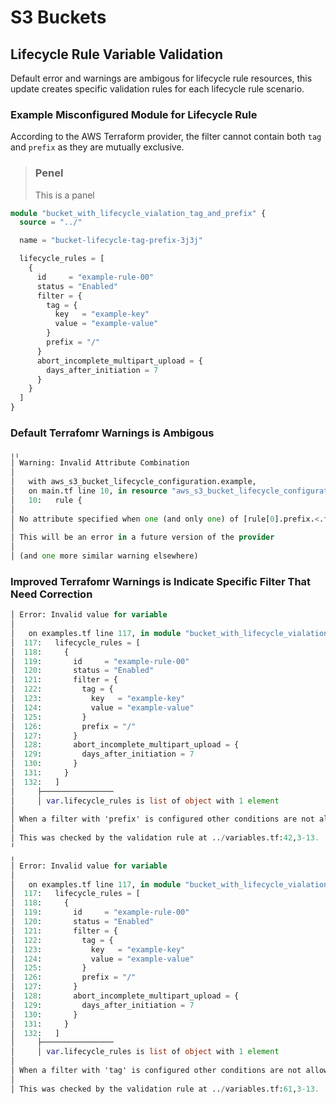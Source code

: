 # S3 Buckets 

## Lifecycle Rule Variable Validation

Default error and warnings are ambigous for lifecycle rule resources, this update creates specific validation rules for each lifecycle rule scenario.

### Example Misconfigured Module for Lifecycle Rule
According to the AWS Terraform provider, the filter cannot contain both `tag` and `prefix` as they are mutually exclusive.

> ### Penel
> This is a panel

```terraform
module "bucket_with_lifecycle_vialation_tag_and_prefix" {
  source = "../"

  name = "bucket-lifecycle-tag-prefix-3j3j"

  lifecycle_rules = [
    {
      id     = "example-rule-00"
      status = "Enabled"
      filter = {
        tag = {
          key   = "example-key"
          value = "example-value"
        }
        prefix = "/"
      }
      abort_incomplete_multipart_upload = {
        days_after_initiation = 7
      }
    }
  ]
}
```

### Default Terrafomr Warnings is Ambigous
```terraform
╷╷
│ Warning: Invalid Attribute Combination
│
│   with aws_s3_bucket_lifecycle_configuration.example,
│   on main.tf line 10, in resource "aws_s3_bucket_lifecycle_configuration" "example":
│   10:   rule {
│
│ No attribute specified when one (and only one) of [rule[0].prefix.<.filter] is required
│
│ This will be an error in a future version of the provider
│
│ (and one more similar warning elsewhere)
```
### Improved Terrafomr Warnings is Indicate Specific Filter That Need Correction

```terraform
│ Error: Invalid value for variable
│
│   on examples.tf line 117, in module "bucket_with_lifecycle_vialation_tag_and_prefix":
│  117:   lifecycle_rules = [
│  118:     {
│  119:       id     = "example-rule-00"
│  120:       status = "Enabled"
│  121:       filter = {
│  122:         tag = {
│  123:           key   = "example-key"
│  124:           value = "example-value"
│  125:         }
│  126:         prefix = "/"
│  127:       }
│  128:       abort_incomplete_multipart_upload = {
│  129:         days_after_initiation = 7
│  130:       }
│  131:     }
│  132:   ]
│     ├────────────────
│     │ var.lifecycle_rules is list of object with 1 element
│
│ When a filter with 'prefix' is configured other conditions are not allowed, i.e.: 'tag', 'object_size_greater_than', 'object_size_less_than', or 'and' cannot also be specified.
│
│ This was checked by the validation rule at ../variables.tf:42,3-13.
╵
╷
│ Error: Invalid value for variable
│
│   on examples.tf line 117, in module "bucket_with_lifecycle_vialation_tag_and_prefix":
│  117:   lifecycle_rules = [
│  118:     {
│  119:       id     = "example-rule-00"
│  120:       status = "Enabled"
│  121:       filter = {
│  122:         tag = {
│  123:           key   = "example-key"
│  124:           value = "example-value"
│  125:         }
│  126:         prefix = "/"
│  127:       }
│  128:       abort_incomplete_multipart_upload = {
│  129:         days_after_initiation = 7
│  130:       }
│  131:     }
│  132:   ]
│     ├────────────────
│     │ var.lifecycle_rules is list of object with 1 element
│
│ When a filter with 'tag' is configured other conditions are not allowed, i.e.: 'prefix', 'object_size_greater_than', 'object_size_less_than', or 'and' cannot also be specified.
│
│ This was checked by the validation rule at ../variables.tf:61,3-13.
```